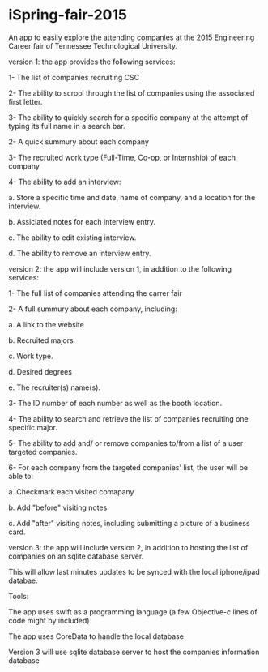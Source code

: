 # iSpring-fair-2015
An app to easily explore the attending companies at the 2015 Engineering Career fair of Tennessee Technological University.

version 1: the app provides the following services:

1- The list of companies recruiting CSC

2- The ability to scrool through the list of companies using the associated first letter.

3- The ability to quickly search for a specific company at the attempt of typing its full name in a search bar.

2- A quick summury about each company

3- The recruited work type (Full-Time, Co-op, or Internship) of each company

4- The ability to add an interview:

  a. Store a specific time and date, name of company, and a location for the interview.
  
  b. Assiciated notes for each interview entry.
  
  c. The ability to edit existing interview.
  
  d. The ability to remove an interview entry.
  



version 2: the app will include version 1, in addition to the following services:

1- The full list of companies attending the carrer fair

2- A full summury about each company, including:

  a. A link to the website
  
  b. Recruited majors

  c. Work type.
  
  d. Desired degrees 
  
  e. The recruiter(s) name(s).
  
3- The ID number of each number as well as the booth location.

4- The ability to search and retrieve the list of companies recruiting one specific major.

5- The ability to add and/ or remove companies to/from a list of a user targeted companies.

6- For each company from the targeted companies' list, the user will be able to:

  a. Checkmark each visited comapany
  
  b. Add "before" visiting notes
  
  c. Add "after" visiting notes, including submitting a picture of a business card.
  



version 3: the app will include version 2, in addition to hosting the list of companies on an sqlite database server. 

This will allow last minutes updates to be synced with the local iphone/ipad databae.




Tools:

The app uses swift as a programming language (a few Objective-c lines of code might by included)

The app uses CoreData to handle the local database

Version 3 will use sqlite database server to host the companies information database

